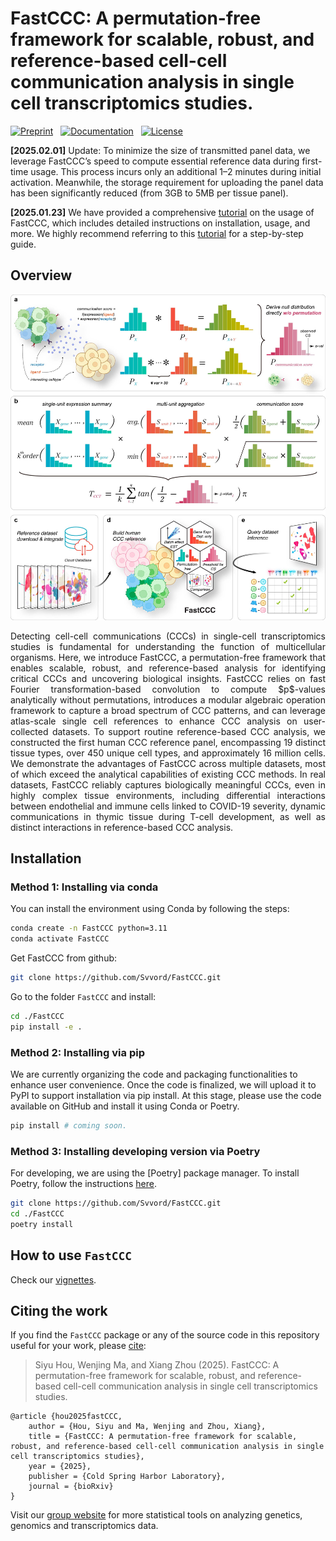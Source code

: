 # FastCCC: A permutation-free framework for scalable, robust, and reference-based cell-cell communication analysis in single cell transcriptomics studies.

[![Preprint](https://img.shields.io/badge/preprint-available-brightgreen)](https://www.biorxiv.org/content/10.1101/2025.01.27.635115v1) &nbsp;
[![Documentation](https://img.shields.io/badge/docs-available-brightgreen)](https://svvord.github.io/FastCCC/) &nbsp;
[![License](https://img.shields.io/badge/license-MIT-blue)](https://github.com/Svvord/FastCCC/blob/main/LICENSE)

**[2025.02.01]** Update: To minimize the size of transmitted panel data, we leverage FastCCC’s speed to compute essential reference data during first-time usage. This process incurs only an additional 1–2 minutes during initial activation. Meanwhile, the storage requirement for uploading the panel data has been significantly reduced (from 3GB to 5MB per tissue panel).

**[2025.01.23]** We have provided a comprehensive [tutorial](https://svvord.github.io/FastCCC/) on the usage of FastCCC, which includes detailed instructions on installation, usage, and more. We highly recommend referring to this [tutorial](https://svvord.github.io/FastCCC/) for a step-by-step guide.

## Overview
![scheme](./docs/images/overview.v2.0.jpg)
<p align="justify"> Detecting cell-cell communications (CCCs) in single-cell transcriptomics studies is fundamental for understanding the function of multicellular organisms. Here, we introduce FastCCC, a permutation-free framework that enables scalable, robust, and reference-based analysis for identifying critical CCCs and uncovering biological insights. FastCCC relies on fast Fourier transformation-based convolution to compute $p$-values analytically without permutations, introduces a modular algebraic operation framework to capture a broad spectrum of CCC patterns, and can leverage atlas-scale single cell references to enhance CCC analysis on user-collected datasets. To support routine reference-based CCC analysis, we constructed the first human CCC reference panel, encompassing 19 distinct tissue types, over 450 unique cell types, and approximately 16 million cells. We demonstrate the advantages of FastCCC across multiple datasets, most of which exceed the analytical capabilities of existing CCC methods. In real datasets, FastCCC reliably captures biologically meaningful CCCs, even in highly complex tissue environments, including differential interactions between endothelial and immune cells linked to COVID-19 severity, dynamic communications in thymic tissue during T-cell development, as well as distinct interactions in reference-based CCC analysis.  </p>

## Installation
### Method 1: Installing via conda
You can install the environment using Conda by following the steps:
```bash
conda create -n FastCCC python=3.11
conda activate FastCCC
```
Get FastCCC from github:
```bash
git clone https://github.com/Svvord/FastCCC.git
```
Go to the folder `FastCCC` and install:
```bash
cd ./FastCCC
pip install -e .
```

### Method 2: Installing via pip
We are currently organizing the code and packaging functionalities to enhance user convenience. Once the code is finalized, we will upload it to PyPI to support installation via pip install. At this stage, please use the code available on GitHub and install it using Conda or Poetry.
```bash
pip install # coming soon.
```

### Method 3: Installing developing version via Poetry
For developing, we are using the [Poetry] package manager. To install Poetry, follow the instructions [here](https://python-poetry.org/docs/#installing-with-pipx).
```bash
git clone https://github.com/Svvord/FastCCC.git
cd ./FastCCC
poetry install
```

## How to use `FastCCC`
Check our [vignettes](https://svvord.github.io/FastCCC/).

## Citing the work
If you find the `FastCCC` package or any of the source code in this repository useful for your work, please [cite](https://www.biorxiv.org/content/10.1101/2025.01.27.635115v1):

> Siyu Hou, Wenjing Ma, and Xiang Zhou (2025). FastCCC: A permutation-free framework 
> for scalable, robust, and reference-based cell-cell communication analysis 
> in single cell transcriptomics studies.

```
@article {hou2025fastCCC,
	author = {Hou, Siyu and Ma, Wenjing and Zhou, Xiang},
	title = {FastCCC: A permutation-free framework for scalable, robust, and reference-based cell-cell communication analysis in single cell transcriptomics studies},
	year = {2025},
	publisher = {Cold Spring Harbor Laboratory},
	journal = {bioRxiv}
}
```

Visit our [group website](https://xiangzhou.github.io/) for more statistical 
tools on analyzing genetics, genomics and transcriptomics data.